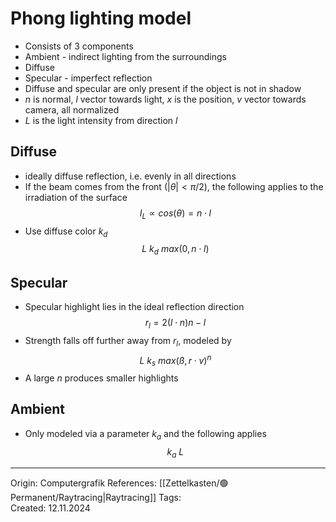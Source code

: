 # Phong lighting model

- Consists of 3 components
- Ambient - indirect lighting from the surroundings
- Diffuse
- Specular - imperfect reflection
- Diffuse and specular are only present if the object is not in shadow
- $n$ is normal, $l$ vector towards light, $x$ is the position, $v$ vector towards camera, all normalized
- $L$ is the light intensity from direction $l$
## Diffuse

- ideally diffuse reflection, i.e. evenly in all directions
- If the beam comes from the front ($|\theta| < \pi / 2)$, the following applies to the irradiation of the surface
$$I_L \propto cos(\theta) = n \cdot l$$
- Use diffuse color $k_d$ 
$$L\ k_d\ max(0, n \cdot l)$$

## Specular 

- Specular highlight lies in the ideal reflection direction
$$r_l = 2(l \cdot n)n -l$$
- Strength falls off further away from $r_l$, modeled by
$$L\ k_s\ max(ß, r \cdot v)^n$$
- A large $n$ produces smaller highlights

## Ambient

- Only modeled via a parameter $k_a$ and the following applies
$$k_a\ L$$
---

Origin: Computergrafik
References: [[Zettelkasten/🟢Permanent/Raytracing|Raytracing]]
Tags:  
Created: 12.11.2024


